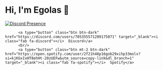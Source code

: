 <h1>Hi, I'm Egolas 👋</h1>
<div>
  
[![Discord Presence](https://lanyard-profile-readme.vercel.app/api/705355571209175071)](https://discord.com/users/705355571209175071)
  
</div>

<div class="buttons">
          
          <a type="button" class="btn btn-dark" href="https://discord.com/users/705355571209175071" target="_blank"><i class="fab fa-discord"></i>  Discord</a>
          <br/>
          <a type="button" class="btn mt-2 btn-dark" href="https://open.spotify.com/user/2f21h46p16gob29xihp33molx?si=kjKGxIxHT8ehHt-20zUEFw&utm_source=copy-link&dl_branch=1" target="_blank"><i class="fab fa-spotify"></i>  Spotify</a>
      
           
